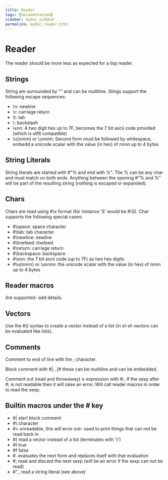 ```yaml
---
title: Reader
tags: [documentation]
sidebar: mydoc_sidebar
permalink: mydoc_reader.html
---
```

# Reader

The reader should be more less as expected for a lisp reader.

## Strings
String are surrounded by "" and can be multiline.  Stings support the following escape sequences:
- \n: newline
- \r: carriage return
- \t: tab
- \\: backslash
- \xnn: A two digit hex up to 7F, becomes the 7 bit ascii code provided (which is utf8 compatible)
- \u{nnnn} or \unnnn: Second form must be followed by whitespace, embedd a unicode scalar with the value (in hex) of nnnn up to 4 bytes

## String Literals
String literals are started with #"% and end with %".  The % can be any char and must match on both ends.  Anything between the opening #"% and %" will be part of the resulting string (nothing is escaped or expanded).

## Chars
Chars are read using #\x format (for instance 'S' would be #\S). Char supports the following special cases:
- #\space: space character
- #\tab: tab character
- #\newline: newline
- #\linefeed: linefeed
- #\return: carriage return
- #\backspace: backspace
- #\xnn: the 7 bit ascii code (up to 7F) as two hex digits
- #\u{nnnn} or \unnnn: the unicode scalar with the value (in hex) of nnnn up to 4 bytes

## Reader macros
Are supported- add details.

## Vectors
Use the #() syntax to create a vector instead of a list (in sl-sh vectors can be evaluated like lists).

## Comments
Comment to end of line with the ; character.

Block comment with #\|...\|# these can be multiline and can be embedded.

Comment out (read and throwaway) s-expression with #;.  If the sexp after #; is not readable then it will raise an error.  Will call reader macros in order to read the sexp.

## Builtin macros under the \# key
- #\| start block comment
- #\\ character
- #< unreadable, this will error out- used to print things that can not be read back in
- #( read a vector instead of a list (terminates with ')')
- #t true
- #f false
- #. evaluates the next form and replaces itself with that evaluation
- #; read and discard the next sexp (will be an error if the sexp can not be read)
- #"_ read a string literal (see above)

